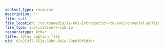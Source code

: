 ```yaml
---
content_type: resource
description: ''
file: null
file_location: /coursemedia/11-601-introduction-to-environmental-policy-and-planning-fall-2016/85c253f7552a59bd891e38ebf8f6d3dc_ZNTBAKAT_WQ.vtt
file_type: application/x-subrip
resourcetype: Other
title: 3play caption file
uid: 85c253f7-552a-59bd-891e-38ebf8f6d3dc
---
```

